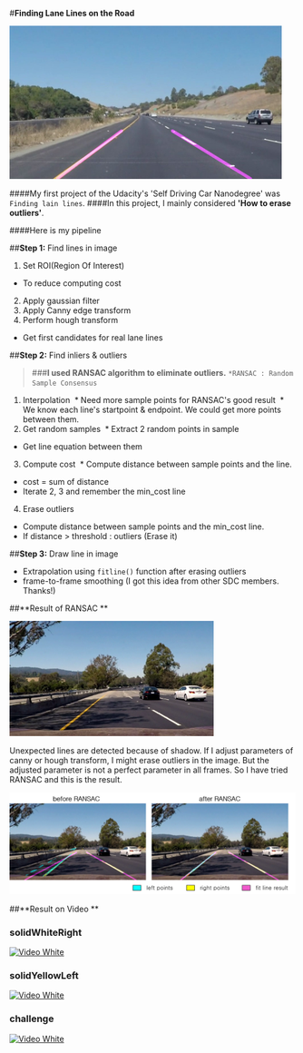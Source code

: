 #**Finding Lane Lines on the Road** 

<img src="result_solidYellowCurve.jpg" width="480" alt="Combined Image" />

####My first project of the Udacity's 'Self Driving Car Nanodegree' was `Finding lain lines`.
####In this project, I mainly considered **'How to erase outliers'**.

####Here is my pipeline

##**Step 1:** Find lines in image

1. Set ROI(Region Of Interest)
  * To reduce computing cost
2. Apply gaussian filter
3. Apply Canny edge transform
4. Perform hough transform 
  * Get first candidates for real lane lines
 
##**Step 2:** Find inliers & outliers

> ###**I used RANSAC algorithm to eliminate outliers.**
> `*RANSAC : Random Sample Consensus`

1. Interpolation
  * Need more sample points for RANSAC's good result 
  * We know each line's startpoint & endpoint. We could get more points between them.
2. Get random samples
  * Extract 2 random points in sample
  * Get line equation between them
3. Compute cost
  * Compute distance between sample points and the line.
  * cost = sum of distance
*  Iterate 2, 3 and remember the min_cost line
4. Erase outliers
  * Compute distance between sample points and the min_cost line.
  * If distance > threshold : outliers (Erase it)

##**Step 3:** Draw line in image

*  Extrapolation using `fitline()` function after erasing outliers
*  frame-to-frame smoothing (I got this idea from other SDC members. Thanks!) 


##**Result of RANSAC **

<img src="check_1.png" width="360" alt="Combined Image" />

Unexpected lines are detected because of shadow.
If I adjust parameters of canny or hough transform, I might erase outliers in the image.
But the adjusted parameter is not a perfect parameter in all frames.
So I have tried RANSAC and this is the result.

<img src="ransac_result.png" width="640" alt="Combined Image" />

##**Result on Video **

### solidWhiteRight
[![Video White](https://github.com/windowsub0406/SelfDrivingCarND/blob/master/SDC_project_1/result_white.gif?raw=true)](https://youtu.be/Un9S84z3U4w)

### solidYellowLeft
[![Video White](https://github.com/windowsub0406/SelfDrivingCarND/blob/master/SDC_project_1/result_yellow.gif?raw=true)](https://youtu.be/cC4IFJYqVOY)

### challenge
[![Video White](https://github.com/windowsub0406/SelfDrivingCarND/blob/master/SDC_project_1/result_extra.gif?raw=true)](https://youtu.be/_2mQ5Eq64DY)
